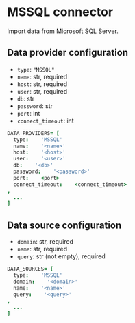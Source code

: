 # MSSQL connector

Import data from Microsoft SQL Server.

## Data provider configuration

* `type`: `"MSSQL"`
* `name`: str, required
* `host`: str, required
* `user`: str, required
* `db`: str
* `password`: str
* `port`: int
* `connect_timeout`: int

```coffee
DATA_PROVIDERS= [
  type:    'MSSQL'
  name:    '<name>'
  host:    '<host>'
  user:    '<user>'
  db:    '<db>'
  password:    '<password>'
  port:    <port>
  connect_timeout:    <connect_timeout>
,
  ...
]
```


## Data source configuration

* `domain`: str, required
* `name`: str, required
* `query`: str (not empty), required

```coffee
DATA_SOURCES= [
  type:    'MSSQL'
  domain:    '<domain>'
  name:    '<name>'
  query:    '<query>'
,
  ...
]
```